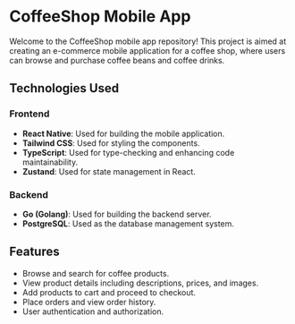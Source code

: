 # CoffeeShop Mobile App

Welcome to the CoffeeShop mobile app repository! This project is aimed at creating an e-commerce mobile application for a coffee shop, where users can browse and purchase coffee beans and coffee drinks.

## Technologies Used

### Frontend
- **React Native**: Used for building the mobile application.
- **Tailwind CSS**: Used for styling the components.
- **TypeScript**: Used for type-checking and enhancing code maintainability.
- **Zustand**: Used for state management in React.

### Backend
- **Go (Golang)**: Used for building the backend server.
- **PostgreSQL**: Used as the database management system.

## Features

- Browse and search for coffee products.
- View product details including descriptions, prices, and images.
- Add products to cart and proceed to checkout.
- Place orders and view order history.
- User authentication and authorization.

